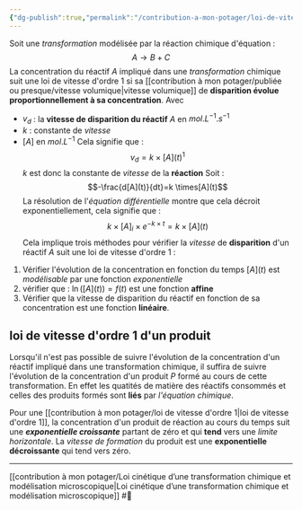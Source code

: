 ```yaml
---
{"dg-publish":true,"permalink":"/contribution-a-mon-potager/loi-de-vitesse-d-ordre-1/"}
---
```


Soit une *transformation* modélisée par la réaction chimique d'équation : $$A \to B+C$$La concentration du réactif $A$ impliqué dans une *transformation* chimique suit une loi de vitesse d'ordre 1 si sa [[contribution à mon potager/publiée ou presque/vitesse volumique\|vitesse volumique]] de **disparition évolue proportionnellement à sa concentration**. Avec 
- $v_{d}$ : la **vitesse de disparition du réactif** $A$ en $mol.L^{-1}.s ^{-1}$
- $k$ : constante de *vitesse*
- $[A] \text{ en } mol.L^{-1}$
Cela signifie que :
$$v_{d}=k \times [A](t)^{1}$$ $k$ est donc la constante de *vitesse* de la **réaction**
Soit : $$-\frac{d[A](t)}{dt}=k \times[A](t)$$
La résolution de l'*équation différentielle* montre que cela décroit exponentiellement, cela signifie que : $$k \times [A]_{i} \times e^{-k \times t}=k \times [A](t)$$
Cela implique trois méthodes pour vérifier la *vitesse* de **disparition** d'un réactif $A$ suit une loi de vitesse d'ordre 1 :
1. Vérifier l'évolution de la concentration en fonction du temps $[A](t)$ est *modélisable* par une fonction *exponentielle*
2. vérifier que : $\ln([A](t))=f(t)$ est une fonction **affine**
3. Vérifier que la vitesse de disparition du réactif en fonction de sa concentration est une fonction **linéaire**.
## loi de vitesse d'ordre 1 d'un produit
Lorsqu'il n'est pas possible de suivre l'évolution de la concentration d'un réactif impliqué dans une transformation chimique, il suffira de suivre l'évolution de la concentration d'un produit $P$ formé au cours de cette transformation. En effet les quatités de matière des réactifs consommés et celles des produits formés sont **liés** par *l'équation chimique*.

Pour une [[contribution à mon potager/loi de vitesse d'ordre 1\|loi de vitesse d'ordre 1]], la concentration d'un produit de réaction au cours du temps suit une ***exponentielle croissante*** partant de zéro et qui **tend** vers une *limite horizontale*. La *vitesse de formation* du produit est une **exponentielle décroissante** qui tend vers zéro.

---
[[contribution à mon potager/Loi cinétique d’une transformation chimique et modélisation microscopique\|Loi cinétique d’une transformation chimique et modélisation microscopique]] #🌲 